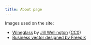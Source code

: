 ```yaml
---
title: About page
---
```


Images used on the site:

- [Wineglass](https://pixabay.com/en/wineglass-wine-glass-wine-tasting-553467/) by [Jill Wellington](https://pixabay.com/en/users/jill111-334088/) ([CC0](https://creativecommons.org/publicdomain/zero/1.0/))
- [Business vector designed by Freepik](http://www.freepik.com/free-vector/businessman-silhouettes-avatars_722500.htm)
